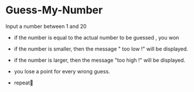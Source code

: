 # Guess-My-Number

Input a number between 1 and 20

- if the number is equal to the actual number to be guessed , you won
- if the number is smaller, then the message " too low !" will be displayed.
- if the number is larger, then the message "too high !" will be displayed.
- you lose a point for every wrong guess.

- repeat🔁
